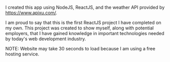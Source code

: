 I created this app using NodeJS, ReactJS, and the weather API provided by https://www.apixu.com/.

I am proud to say that this is the first ReactJS project I have completed on my own. This project was created to show myself, along with potential employers, that I have gained knowledge in important technologies needed by today's web development industry.

NOTE: Website may take 30 seconds to load because I am using a free hosting service.
